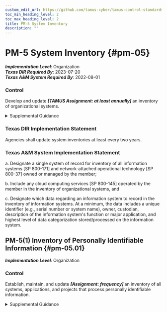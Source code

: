 ```yaml
---
custom_edit_url: https://github.com/tamus-cyber/tamus-control-standards/tree/main/content/tamus.edu/TAMUS_profile.yaml
toc_min_heading_level: 2
toc_max_heading_level: 2
title: PM-5 System Inventory
description: ""
---
```


# PM-5 System Inventory {#pm-05}

_**Implementation Level**_: Organization\
_**Texas DIR Required By**_: 2023-07-20\
_**Texas A&M System Required By**_: 2022-08-01

### Control

Develop and update <strong title="pm-05_odp"> <em>[TAMUS Assignment: at least annually]</em> </strong> an inventory of organizational systems.


<details><summary>Supplemental Guidance</summary>[OMB A-130](#27847491-5ce1-4f6a-a1e4-9e483782f0ef) provides guidance on developing systems inventories and associated reporting requirements. System inventory refers to an organization-wide inventory of systems, not system components as described in [CM-8](/catalog/cm/cm-08).</details>

### Texas DIR Implementation Statement

Agencies shall update system inventories at least every two years.


### Texas A&M System Implementation Statement



a. Designate a single system of record for inventory of all information systems [SP 800-171] and network-attached operational technology [SP 800-37] owned or managed by the member;

b. Include any cloud computing services [SP 800-145] operated by the member in the inventory of organizational systems, and

c. Designate which data regarding an information system to record in the inventory of information systems. At a minimum, the data includes a unique identifier (e.g., serial number or system name), owner, custodian, description of the information system's function or major application, and highest level of data categorization stored/processed on the information system.



## PM-5(1) Inventory of Personally Identifiable Information {#pm-05.01}

_**Implementation Level**_: Organization

### Control

Establish, maintain, and update <strong title="pm-05.01_odp"> <em>[Assignment: frequency]</em> </strong> an inventory of all systems, applications, and projects that process personally identifiable information.


<details><summary>Supplemental Guidance</summary>An inventory of systems, applications, and projects that process personally identifiable information supports the mapping of data actions, providing individuals with privacy notices, maintaining accurate personally identifiable information, and limiting the processing of personally identifiable information when such information is not needed for operational purposes. Organizations may use this inventory to ensure that systems only process the personally identifiable information for authorized purposes and that this processing is still relevant and necessary for the purpose specified therein.</details>
